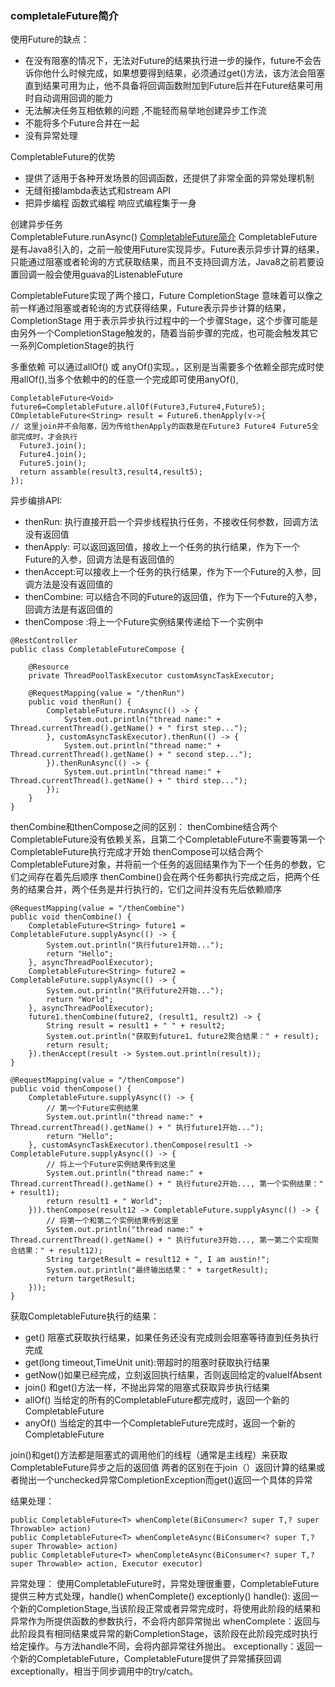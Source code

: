 
### completaleFuture简介

使用Future的缺点：     
+ 在没有阻塞的情况下，无法对Future的结果执行进一步的操作，future不会告诉你他什么时候完成，如果想要得到结果，必须通过get()方法，该方法会阻塞直到结果可用为止，他不具备将回调函数附加到Future后并在Future结果可用时自动调用回调的能力
+ 无法解决任务互相依赖的问题 ,不能轻而易举地创建异步工作流
+ 不能将多个Future合并在一起
+ 没有异常处理

CompletableFuture的优势     
+ 提供了适用于各种开发场景的回调函数，还提供了非常全面的异常处理机制
+ 无缝衔接lambda表达式和stream API
+ 把异步编程  函数式编程  响应式编程集于一身

创建异步任务    
CompletableFuture.runAsync()
[CompletableFuture简介](https://juejin.cn/post/7209612932367089719)
CompletableFuture是有Java8引入的，之前一般使用Future实现异步。Future表示异步计算的结果，只能通过阻塞或者轮询的方式获取结果，而且不支持回调方法，Java8之前若要设置回调一般会使用guava的ListenableFuture

CompletableFuture实现了两个接口，Future<T>  CompletionStage<T> 意味着可以像之前一样通过阻塞或者轮询的方式获得结果，Future表示异步计算的结果，CompletionStage<T> 用于表示异步执行过程中的一个步骤Stage，这个步骤可能是由另外一个CompletionStage触发的，随着当前步骤的完成，也可能会触发其它一系列CompletionStage的执行

多重依赖 可以通过allOf() 或 anyOf()实现。，区别是当需要多个依赖全部完成时使用allOf(),当多个依赖中的的任意一个完成即可使用anyOf(),
```
CompletableFuture<Void> future6=CompletableFuture.allOf(Future3,Future4,Future5);
COmpletableFuture<String> result = Future6.thenApply(v->{
// 这里join并不会阻塞，因为传给thenApply的函数是在Future3 Future4 Future5全部完成时，才会执行
  Future3.join();
  Future4.join();
  Future5.join();
  return assamble(result3,result4,result5);
});
```

异步编排API:
+ thenRun: 执行直接开启一个异步线程执行任务，不接收任何参数，回调方法没有返回值
+ thenApply: 可以返回返回值，接收上一个任务的执行结果，作为下一个Future的入参，回调方法是有返回值的
+ thenAccept:可以接收上一个任务的执行结果，作为下一个Future的入参，回调方法是没有返回值的
+ thenCombine: 可以结合不同的Future的返回值，作为下一个Future的入参，回调方法是有返回值的
+ thenCompose :将上一个Future实例结果传递给下一个实例中


```
@RestController
public class CompletableFutureCompose {

    @Resource
    private ThreadPoolTaskExecutor customAsyncTaskExecutor;

    @RequestMapping(value = "/thenRun")
    public void thenRun() {
        CompletableFuture.runAsync(() -> {
            System.out.println("thread name:" + Thread.currentThread().getName() + " first step...");
        }, customAsyncTaskExecutor).thenRun(() -> {
            System.out.println("thread name:" + Thread.currentThread().getName() + " second step...");
        }).thenRunAsync(() -> {
            System.out.println("thread name:" + Thread.currentThread().getName() + " third step...");
        });
    }
}

```


thenCombine和thenCompose之间的区别：
thenCombine结合两个CompletableFuture没有依赖关系，且第二个CompletableFuture不需要等第一个CompletableFuture执行完成才开始
thenCompose可以结合两个CompletableFuture对象，并将前一个任务的返回结果作为下一个任务的参数，它们之间存在着先后顺序
thenCombine()会在两个任务都执行完成之后，把两个任务的结果合并，两个任务是并行执行的，它们之间并没有先后依赖顺序

```
@RequestMapping(value = "/thenCombine")
public void thenCombine() {
    CompletableFuture<String> future1 = CompletableFuture.supplyAsync(() -> {
        System.out.println("执行future1开始...");
        return "Hello";
    }, asyncThreadPoolExecutor);
    CompletableFuture<String> future2 = CompletableFuture.supplyAsync(() -> {
        System.out.println("执行future2开始...");
        return "World";
    }, asyncThreadPoolExecutor);
    future1.thenCombine(future2, (result1, result2) -> {
        String result = result1 + " " + result2;
        System.out.println("获取到future1、future2聚合结果：" + result);
        return result;
    }).thenAccept(result -> System.out.println(result));
}

@RequestMapping(value = "/thenCompose")
public void thenCompose() {
    CompletableFuture.supplyAsync(() -> {
        // 第一个Future实例结果
        System.out.println("thread name:" + Thread.currentThread().getName() + " 执行future1开始...");
        return "Hello";
    }, customAsyncTaskExecutor).thenCompose(result1 -> CompletableFuture.supplyAsync(() -> {
        // 将上一个Future实例结果传到这里
        System.out.println("thread name:" + Thread.currentThread().getName() + " 执行future2开始..., 第一个实例结果：" + result1);
        return result1 + " World";
    })).thenCompose(result12 -> CompletableFuture.supplyAsync(() -> {
        // 将第一个和第二个实例结果传到这里
        System.out.println("thread name:" + Thread.currentThread().getName() + " 执行future3开始..., 第一第二个实现聚合结果：" + result12);
        String targetResult = result12 + ", I am austin!";
        System.out.println("最终输出结果：" + targetResult);
        return targetResult;
    }));
}

```



获取CompletableFuture执行的结果：     
+ get() 阻塞式获取执行结果，如果任务还没有完成则会阻塞等待直到任务执行完成
+ get(long timeout,TimeUnit unit):带超时的阻塞时获取执行结果
+ getNow()如果已经完成，立刻返回执行结果，否则返回给定的valueIfAbsent
+ join() 和get()方法一样，不抛出异常的阻塞式获取异步执行结果
+ allOf()  当给定的所有的CompletableFuture都完成时，返回一个新的CompletableFuture
+ anyOf()  当给定的其中一个CompletableFuture完成时，返回一个新的CompletableFuture

join()和get()方法都是阻塞式的调用他们的线程（通常是主线程）来获取CompletableFuture异步之后的返回值
两者的区别在于join（）返回计算的结果或者抛出一个unchecked异常CompletionException而get()返回一个具体的异常

结果处理：
```
public CompletableFuture<T> whenComplete(BiConsumer<? super T,? super Throwable> action) 
public CompletableFuture<T> whenCompleteAsync(BiConsumer<? super T,? super Throwable> action) 
public CompletableFuture<T> whenCompleteAsync(BiConsumer<? super T,? super Throwable> action, Executor executor)

```

异常处理：
使用CompletableFuture时，异常处理很重要，CompletableFuture提供三种方式处理，handle()  whenComplete()   exceptionly()
handle(): 返回一个新的CompletionStage,当该阶段正常或者异常完成时，将使用此阶段的结果和异常作为所提供函数的参数执行，不会将内部异常抛出
whenComplete：返回与此阶段具有相同结果或异常的新CompletionStage，该阶段在此阶段完成时执行给定操作。与方法handle不同，会将内部异常往外抛出。
exceptionally：返回一个新的CompletableFuture，CompletableFuture提供了异常捕获回调exceptionally，相当于同步调用中的try/catch。














































